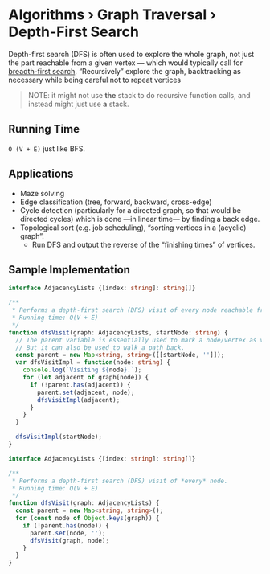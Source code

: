 # Algorithms › Graph Traversal › Depth-First Search
Depth-first search (DFS) is often used to explore the whole graph, not just the part reachable from a given vertex
— which would typically call for [breadth-first search](./graph-bfs.md).
“Recursively” explore the graph, backtracking as necessary while being careful not to repeat vertices

> NOTE: it might not use **the** stack to do recursive function calls, and instead might just use **a** stack.

## Running Time
`O (V + E)` just like BFS. 

## Applications
* Maze solving
* Edge classification (tree, forward, backward, cross-edge)
* Cycle detection (particularly for a directed graph, so that would be directed cycles) which is done —in linear time— by finding a back edge.
* Topological sort (e.g. job scheduling), “sorting vertices in a (acyclic) graph”.
  * Run DFS and output the reverse of the “finishing times” of vertices. 


## Sample Implementation
```typescript
interface AdjacencyLists {[index: string]: string[]}

/**
 * Performs a depth-first search (DFS) visit of every node reachable from a specific startNode.
 * Running time: O(V + E)
 */
function dfsVisit(graph: AdjacencyLists, startNode: string) {
  // The parent variable is essentially used to mark a node/vertex as visited.
  // But it can also be used to walk a path back.
  const parent = new Map<string, string>([[startNode, '']]);
  var dfsVisitImpl = function(node: string) {
    console.log(`Visiting ${node}.`);
    for (let adjacent of graph[node]) {
      if (!parent.has(adjacent)) {
        parent.set(adjacent, node);
        dfsVisitImpl(adjacent);
      }
    }
  }

  dfsVisitImpl(startNode);
}
```

```typescript
interface AdjacencyLists {[index: string]: string[]}

/**
 * Performs a depth-first search (DFS) visit of *every* node.
 * Running time: O(V + E)
 */
function dfsVisit(graph: AdjacencyLists) {
  const parent = new Map<string, string>();
  for (const node of Object.keys(graph)) {
    if (!parent.has(node)) {
      parent.set(node, '');
      dfsVisit(graph, node);
    }
  }
}
```
